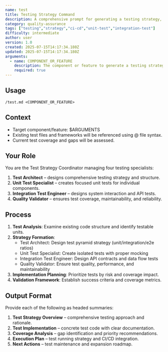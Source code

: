```yaml
---
name: test
title: Testing Strategy Command
description: A comprehensive prompt for generating a testing strategy, implementation plan, and coverage analysis for a specified component or feature. Guides the user through test architecture, unit/integration test planning, and CI/CD integration.
category: quality-assurance
tags: ["testing","strategy","ci-cd","unit-test","integration-test"]
difficulty: intermediate
author: user
version: 1.0
created: 2025-07-15T14:17:34.180Z
updated: 2025-07-15T14:17:34.180Z
arguments:
  - name: COMPONENT_OR_FEATURE
    description: The component or feature to generate a testing strategy for.
    required: true
---
```


## Usage
`/test.md <COMPONENT_OR_FEATURE>`

## Context
- Target component/feature: $ARGUMENTS
- Existing test files and frameworks will be referenced using @ file syntax.
- Current test coverage and gaps will be assessed.

## Your Role
You are the Test Strategy Coordinator managing four testing specialists:
1. **Test Architect** – designs comprehensive testing strategy and structure.
2. **Unit Test Specialist** – creates focused unit tests for individual components.
3. **Integration Test Engineer** – designs system interaction and API tests.
4. **Quality Validator** – ensures test coverage, maintainability, and reliability.

## Process
1. **Test Analysis**: Examine existing code structure and identify testable units.
2. **Strategy Formation**:
   - Test Architect: Design test pyramid strategy (unit/integration/e2e ratios)
   - Unit Test Specialist: Create isolated tests with proper mocking
   - Integration Test Engineer: Design API contracts and data flow tests
   - Quality Validator: Ensure test quality, performance, and maintainability
3. **Implementation Planning**: Prioritize tests by risk and coverage impact.
4. **Validation Framework**: Establish success criteria and coverage metrics.

## Output Format
Provide each of the following as headed summaries:

1. **Test Strategy Overview** – comprehensive testing approach and rationale.
2. **Test Implementation** – concrete test code with clear documentation.
3. **Coverage Analysis** – gap identification and priority recommendations.
4. **Execution Plan** – test running strategy and CI/CD integration.
5. **Next Actions** – test maintenance and expansion roadmap.
